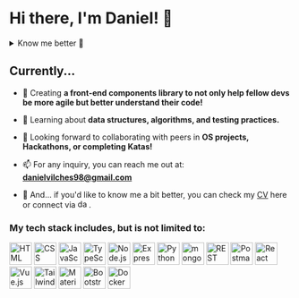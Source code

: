 <h1>Hi there, I'm Daniel! 👋 </h1>

<details> 
  <summary>Know me better 👀</summary>  
  &nbsp;
  
  I am a 25 yo from sunny Barcelona, who has found in code a fun way of expressing thougts, ideas, and creativity.
  Sometimes, you just know where you're meant to be, and when I wrote my first `"Hello World!"`, I knew very well! 💡
  
  Since then, I have graduated from college, completed a couple bootcamps, participated in hackathons, taken internships, and helped companies grow     their digital products in a rapid and robust way.
  
  I am gazed by the nature of destructuring complex challenges into smaller and better approachable tasks. Plus, I thrive in agile environments, reason why I have already gathered ~4 years of experience in startup players. Ranging from smaller teams in a hypergrowing path, to better settled businesses with an eye put on becoming break-even shortly.
    
</details>

## Currently... 


- 🔭 Creating **a front-end components library to not only help fellow devs be more agile but better understand their code!**

- 🌱 Learning about **data structures, algorithms, and testing practices.**

- 👯 Looking forward to collaborating with peers in **OS projects, Hackathons, or completing Katas!**

- 📫 For any inquiry, you can reach me out at: **danielvilches98@gmail.com**

- 📄 And... if you'd like to know me a bit better, you can check my [CV](https://drive.google.com/file/d/1QGKq_4INEFeJituGso7SZ87rmub5FCCO/view?usp=sharing) here or connect via <a href="https://linkedin.com/in/danvilmu" target="blank"><img align="" src="https://raw.githubusercontent.com/rahuldkjain/github-profile-readme-generator/master/src/images/icons/Social/linked-in-alt.svg" alt="danvilmu" height="15" width="20" /></a>.

<h3>My tech stack includes, but is not limited to:</h3>
<div>
	<img width="40" src="https://user-images.githubusercontent.com/25181517/192158954-f88b5814-d510-4564-b285-dff7d6400dad.png" alt="HTML" title="HTML"/>
	<img width="40" src="https://user-images.githubusercontent.com/25181517/183898674-75a4a1b1-f960-4ea9-abcb-637170a00a75.png" alt="CSS" title="CSS"/>
	<img width="40" src="https://user-images.githubusercontent.com/25181517/117447155-6a868a00-af3d-11eb-9cfe-245df15c9f3f.png" alt="JavaScript" title="JavaScript"/>
	<img width="40" src="https://user-images.githubusercontent.com/25181517/183890598-19a0ac2d-e88a-4005-a8df-1ee36782fde1.png" alt="TypeScript" title="TypeScript"/>
	<img width="40" src="https://user-images.githubusercontent.com/25181517/183568594-85e280a7-0d7e-4d1a-9028-c8c2209e073c.png" alt="Node.js" title="Node.js"/>
	<img width="40" src="https://user-images.githubusercontent.com/25181517/183859966-a3462d8d-1bc7-4880-b353-e2cbed900ed6.png" alt="Express" title="Express"/>
	<img width="40" src="https://user-images.githubusercontent.com/25181517/183423507-c056a6f9-1ba8-4312-a350-19bcbc5a8697.png" alt="Python" title="Python"/>
	<img width="40" src="https://user-images.githubusercontent.com/25181517/182884177-d48a8579-2cd0-447a-b9a6-ffc7cb02560e.png" alt="mongoDB" title="mongoDB"/>
	<img width="40" src="https://user-images.githubusercontent.com/25181517/192107858-fe19f043-c502-4009-8c47-476fc89718ad.png" alt="REST" title="REST"/>
	<img width="40" src="https://user-images.githubusercontent.com/25181517/192109061-e138ca71-337c-4019-8d42-4792fdaa7128.png" alt="Postman" title="Postman"/>
	<img width="40" src="https://user-images.githubusercontent.com/25181517/183897015-94a058a6-b86e-4e42-a37f-bf92061753e5.png" alt="React" title="React"/>
	<img width="40" src="https://user-images.githubusercontent.com/25181517/117448124-a2da9800-af3e-11eb-85d2-bd1b69b65603.png" alt="Vue.js" title="Vue.js"/>
	<img width="40" src="https://user-images.githubusercontent.com/25181517/202896760-337261ed-ee92-4979-84c4-d4b829c7355d.png" alt="Tailwind CSS" title="Tailwind CSS"/>
	<img width="40" src="https://user-images.githubusercontent.com/25181517/189716630-fe6c084c-6c66-43af-aa49-64c8aea4a5c2.png" alt="Material UI" title="Material UI"/>
	<img width="40" src="https://user-images.githubusercontent.com/25181517/183898054-b3d693d4-dafb-4808-a509-bab54cf5de34.png" alt="Bootstrap" title="Bootstrap"/>
	<img width="40" src="https://user-images.githubusercontent.com/25181517/117207330-263ba280-adf4-11eb-9b97-0ac5b40bc3be.png" alt="Docker" title="Docker"/>
</div>
